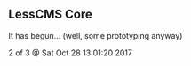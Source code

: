 LessCMS Core
------------

It has begun... (well, some prototyping anyway)

2 of 3 @ Sat Oct 28 13:01:20 2017
